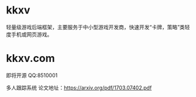 # kkxv
轻量级游戏后端框架，主要服务于中小型游戏开发商，快速开发“卡牌，策略”类轻度手机或网页游戏。
# kkxv.com
即将开源 QQ:8510001

多人跟踪系统 
论文地址：https://arxiv.org/pdf/1703.07402.pdf
